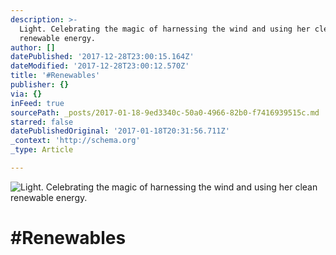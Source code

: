 ```yaml
---
description: >-
  Light. Celebrating the magic of harnessing the wind and using her clean
  renewable energy.
author: []
datePublished: '2017-12-28T23:00:15.164Z'
dateModified: '2017-12-28T23:00:12.570Z'
title: '#Renewables'
publisher: {}
via: {}
inFeed: true
sourcePath: _posts/2017-01-18-9ed3340c-50a0-4966-82b0-f7416939515c.md
starred: false
datePublishedOriginal: '2017-01-18T20:31:56.711Z'
_context: 'http://schema.org'
_type: Article

---
```

![Light. Celebrating the magic of harnessing the wind and using her clean renewable energy.](https://the-grid-user-content.s3-us-west-2.amazonaws.com/73eeca46-7081-45bd-b121-83d6ec8bf014.jpg)

# \#Renewables